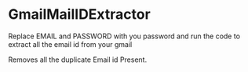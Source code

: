 # GmailMailIDExtractor

Replace EMAIL and PASSWORD with you password and run the code to extract all the email id from your gmail

Removes all the duplicate Email id Present.
